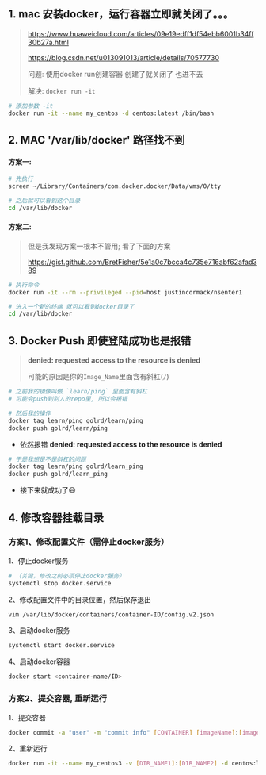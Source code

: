 ## 1. mac 安装docker，运行容器立即就关闭了。。。

> https://www.huaweicloud.com/articles/09e19edff1df54ebb6001b34ff30b27a.html
>
> https://blog.csdn.net/u013091013/article/details/70577730
>
> 问题: 使用docker run创建容器 创建了就关闭了 也进不去
>
> 解决: `docker run -it`  

```bash
# 添加参数 -it
docker run -it --name my_centos -d centos:latest /bin/bash
```

## 2. MAC '/var/lib/docker' 路径找不到

#### 方案一:

```bash
# 先执行
screen ~/Library/Containers/com.docker.docker/Data/vms/0/tty

# 之后就可以看到这个目录
cd /var/lib/docker
```

#### 方案二:

> 但是我发现方案一根本不管用; 看了下面的方案
>
> https://gist.github.com/BretFisher/5e1a0c7bcca4c735e716abf62afad389

```bash
# 执行命令
docker run -it --rm --privileged --pid=host justincormack/nsenter1

# 进入一个新的终端 就可以看到docker目录了
cd /var/lib/docker
```

## 3. Docker Push 即使登陆成功也是报错

> **denied: requested access to the resource is denied**
>
> 可能的原因是你的`Image_Name`里面含有斜杠(`/`)

```bash
# 之前我的镜像叫做 `learn/ping` 里面含有斜杠
# 可能会push到别人的repo里, 所以会报错

# 然后我的操作
docker tag learn/ping golrd/learn/ping
docker push golrd/learn/ping
```

- 依然报错 **denied: requested access to the resource is denied**

```bash
# 于是我想是不是斜杠的问题
docker tag learn/ping golrd/learn_ping
docker push golrd/learn_ping
```

- 接下来就成功了😄

## 4. 修改容器挂载目录

### 方案1、修改配置文件（需停止docker服务）

1、停止docker服务

```bash
# （关键，修改之前必须停止docker服务）
systemctl stop docker.service
```

2、修改配置文件中的目录位置，然后保存退出

```bash
vim /var/lib/docker/containers/container-ID/config.v2.json
```

3、启动docker服务

```bash
systemctl start docker.service
```

4、启动docker容器

```bash
docker start <container-name/ID>
```

### 方案2、提交容器, 重新运行

1、提交容器

```bash
docker commit -a "user" -m "commit info" [CONTAINER] [imageName]:[imageTag]
```

2、重新运行

```bash
docker run -it --name my_centos3 -v [DIR_NAME1]:[DIR_NAME2] -d centos:latest /bin/bash
```